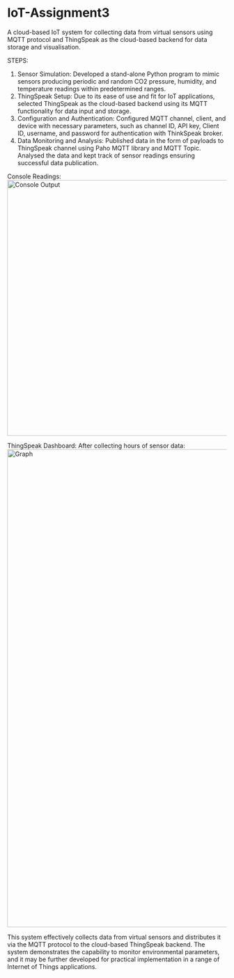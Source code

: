 # IoT-Assignment3
A cloud-based IoT system for collecting data from virtual sensors using MQTT protocol and ThingSpeak as the cloud-based backend for data storage and visualisation.

STEPS:
1. Sensor Simulation: Developed a stand-alone Python program to mimic sensors producing periodic and random CO2 pressure, humidity, and temperature readings within predetermined ranges.
2. ThingSpeak Setup: Due to its ease of use and fit for IoT applications, selected ThingSpeak as the cloud-based backend using its MQTT functionality for data input and storage.
3. Configuration and Authentication: Configured MQTT channel, client, and device with necessary parameters, such as channel ID, API key, Client ID, username, and password for authentication with ThinkSpeak broker.
4. Data Monitoring and Analysis: Published data in the form of payloads to ThingSpeak channel using Paho MQTT library and MQTT Topic. Analysed the data and kept track of sensor readings ensuring successful data publication.

Console Readings:
<img width="587" alt="Console Output" src="https://github.com/anant-ecaps/IoT-Assignment/assets/61697380/41b5c7dc-2a29-49c7-9662-e887328415b9">

ThingSpeak Dashboard: After collecting hours of sensor data:
<img width="1097" alt="Graph" src="https://github.com/anant-ecaps/IoT-Assignment/assets/61697380/885bceae-51d6-46ca-a69b-30c5eb001e9d">

This system effectively collects data from virtual sensors and distributes it via the MQTT protocol to the cloud-based ThingSpeak backend. The system demonstrates the capability to monitor environmental parameters, and it may be further developed for practical implementation in a range of Internet of Things applications.
